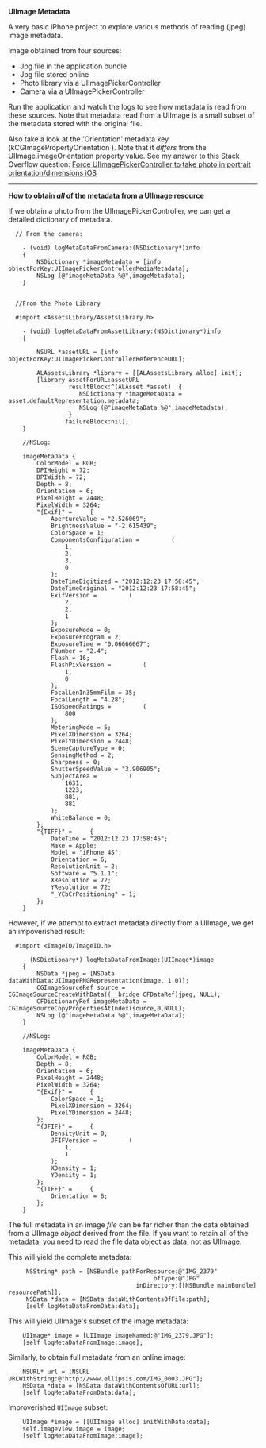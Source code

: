 __UIImage Metadata__

A very basic iPhone project to explore various methods of reading (jpeg) image metadata. 

Image obtained from four sources:  

- Jpg file in the application bundle  
- Jpg file stored online  
- Photo library via a UIImagePickerController  
- Camera via a UIImagePickerController

Run the application and watch the logs to see how metadata is read from these sources.  Note that metadata read from a UIImage is a small subset of the metadata stored with the original file. 

Also take a look at the 'Orientation' metadata key (kCGImagePropertyOrientation
). Note that it _differs_ from the UIImage.imageOrientation property value. See my answer to this Stack Overflow question: [Force UIImagePickerController to take photo in portrait orientation/dimensions iOS](http://stackoverflow.com/questions/14484816/force-uiimagepickercontroller-to-take-photo-in-portrait-orientation-dimensions-i)


-----
  
__How to obtain _all_ of the metadata from a UIImage resource__

If we obtain a photo from the UIImagePickerController, we can get a detailed dictionary of metadata.

      // From the camera:

		- (void) logMetaDataFromCamera:(NSDictionary*)info
		{
		    NSDictionary *imageMetadata = [info objectForKey:UIImagePickerControllerMediaMetadata];
		    NSLog (@"imageMetaData %@",imageMetadata);
		}
		
		
      //From the Photo Library 
      
      #import <AssetsLibrary/AssetsLibrary.h>

		- (void) logMetaDataFromAssetLibrary:(NSDictionary*)info
		{
		    
			NSURL *assetURL = [info objectForKey:UIImagePickerControllerReferenceURL];
		    
			ALAssetsLibrary *library = [[ALAssetsLibrary alloc] init];
			[library assetForURL:assetURL 
					 resultBlock:^(ALAsset *asset)  {
						NSDictionary *imageMetaData = asset.defaultRepresentation.metadata;
		     			NSLog (@"imageMetaData %@",imageMetadata);
		     		 }
		            failureBlock:nil];
		}
		
		//NSLog:
		
		imageMetaData {
		    ColorModel = RGB;
		    DPIHeight = 72;
		    DPIWidth = 72;
		    Depth = 8;
		    Orientation = 6;
		    PixelHeight = 2448;
		    PixelWidth = 3264;
		    "{Exif}" =     {
		        ApertureValue = "2.526069";
		        BrightnessValue = "-2.615439";
		        ColorSpace = 1;
		        ComponentsConfiguration =         (
		            1,
		            2,
		            3,
		            0
		        );
		        DateTimeDigitized = "2012:12:23 17:58:45";
		        DateTimeOriginal = "2012:12:23 17:58:45";
		        ExifVersion =         (
		            2,
		            2,
		            1
		        );
		        ExposureMode = 0;
		        ExposureProgram = 2;
		        ExposureTime = "0.06666667";
		        FNumber = "2.4";
		        Flash = 16;
		        FlashPixVersion =         (
		            1,
		            0
		        );
		        FocalLenIn35mmFilm = 35;
		        FocalLength = "4.28";
		        ISOSpeedRatings =         (
		            800
		        );
		        MeteringMode = 5;
		        PixelXDimension = 3264;
		        PixelYDimension = 2448;
		        SceneCaptureType = 0;
		        SensingMethod = 2;
		        Sharpness = 0;
		        ShutterSpeedValue = "3.906905";
		        SubjectArea =         (
		            1631,
		            1223,
		            881,
		            881
		        );
		        WhiteBalance = 0;
		    };
		    "{TIFF}" =     {
		        DateTime = "2012:12:23 17:58:45";
		        Make = Apple;
		        Model = "iPhone 4S";
		        Orientation = 6;
		        ResolutionUnit = 2;
		        Software = "5.1.1";
		        XResolution = 72;
		        YResolution = 72;
		        "_YCbCrPositioning" = 1;
		    };
		}
		
However, if we attempt to extract metadata directly from a UIImage, we get an impoverished result:  

      #import <ImageIO/ImageIO.h>

		- (NSDictionary*) logMetaDataFromImage:(UIImage*)image
		{
		    NSData *jpeg = [NSData dataWithData:UIImagePNGRepresentation(image, 1.0)];
		    CGImageSourceRef source = CGImageSourceCreateWithData((__bridge CFDataRef)jpeg, NULL);
		    CFDictionaryRef imageMetaData = CGImageSourceCopyPropertiesAtIndex(source,0,NULL);
		    NSLog (@"imageMetaData %@",imageMetaData);
		}
		
		//NSLog:
		
	    imageMetaData {
		    ColorModel = RGB;
		    Depth = 8;
		    Orientation = 6;
		    PixelHeight = 2448;
		    PixelWidth = 3264;
		    "{Exif}" =     {
		        ColorSpace = 1;
		        PixelXDimension = 3264;
		        PixelYDimension = 2448;
		    };
		    "{JFIF}" =     {
		        DensityUnit = 0;
		        JFIFVersion =         (
		            1,
		            1
		        );
		        XDensity = 1;
		        YDensity = 1;
		    };
		    "{TIFF}" =     {
		        Orientation = 6;
		    };
    	}

The full metadata in an image _file_ can be far richer than the data obtained from a UIImage _object_ derived from the file. If you want to retain all of the metadata, you need to read the file data object as data, not as UIImage.


This will yield the complete metadata:

	     NSString* path = [NSBundle pathForResource:@"IMG_2379" 
	                                         ofType:@"JPG" 
	                                    inDirectory:[[NSBundle mainBundle] resourcePath]];
	     NSData *data = [NSData dataWithContentsOfFile:path];
	     [self logMetaDataFromData:data];

This will yield UIImage's subset of the image metadata:
    
	    UIImage* image = [UIImage imageNamed:@"IMG_2379.JPG"];
	    [self logMetaDataFromImage:image];

Similarly, to obtain full metadata from an online image:

	    NSURL* url = [NSURL URLWithString:@"http://www.ellipsis.com/IMG_0003.JPG"];
	    NSData *data = [NSData dataWithContentsOfURL:url];
	    [self logMetaDataFromData:data];

Improverished `UIImage` subset:

	    UIImage *image = [[UIImage alloc] initWithData:data];
	    self.imageView.image = image;
	    [self logMetaDataFromImage:image];



 